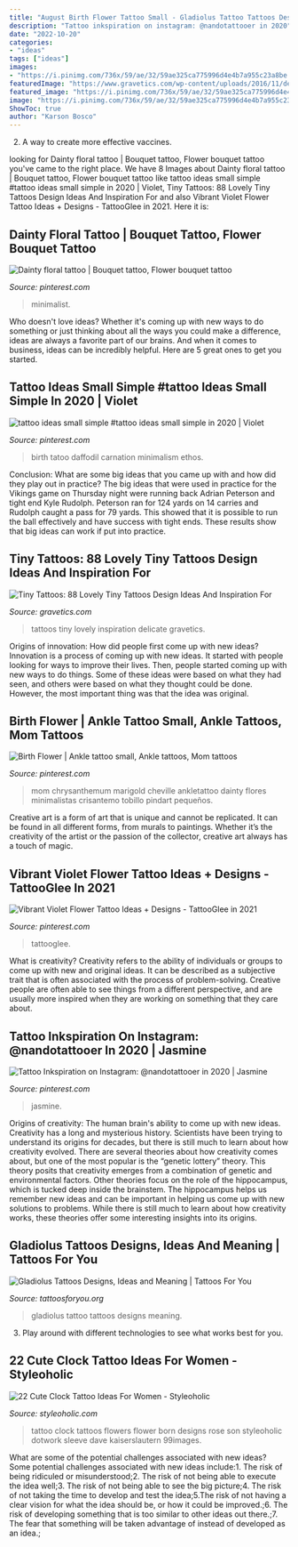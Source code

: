 ```yaml
---
title: "August Birth Flower Tattoo Small - Gladiolus Tattoo Tattoos Designs Meaning"
description: "Tattoo inkspiration on instagram: @nandotattooer in 2020"
date: "2022-10-20"
categories:
- "ideas"
tags: ["ideas"]
images:
- "https://i.pinimg.com/736x/59/ae/32/59ae325ca775996d4e4b7a955c23a8be.jpg"
featuredImage: "https://www.gravetics.com/wp-content/uploads/2016/11/delicate-floral-work.jpg"
featured_image: "https://i.pinimg.com/736x/59/ae/32/59ae325ca775996d4e4b7a955c23a8be.jpg"
image: "https://i.pinimg.com/736x/59/ae/32/59ae325ca775996d4e4b7a955c23a8be.jpg"
ShowToc: true
author: "Karson Bosco"
---
```



2. A way to create more effective vaccines.

	

		
looking for Dainty floral tattoo | Bouquet tattoo, Flower bouquet tattoo you've came to the right place. We have 8 Images about Dainty floral tattoo | Bouquet tattoo, Flower bouquet tattoo like tattoo ideas small simple #tattoo ideas small simple in 2020 | Violet, Tiny Tattoos: 88 Lovely Tiny Tattoos Design Ideas And Inspiration For and also Vibrant Violet Flower Tattoo Ideas + Designs - TattooGlee in 2021. Here it is:
		
    
## Dainty Floral Tattoo | Bouquet Tattoo, Flower Bouquet Tattoo

<img loading=lazy src="https://i.pinimg.com/736x/59/ae/32/59ae325ca775996d4e4b7a955c23a8be.jpg" onerror="this.onerror=null;this.src='https://tse3.mm.bing.net/th?id=OIP.Y69euYVw2iTcL1Wqan6ngQHaJ3&amp;pid=15.1';" alt="Dainty floral tattoo | Bouquet tattoo, Flower bouquet tattoo">

_Source: pinterest.com_

>minimalist. 

	

Who doesn't love ideas? Whether it's coming up with new ways to do something or just thinking about all the ways you could make a difference, ideas are always a favorite part of our brains. And when it comes to business, ideas can be incredibly helpful. Here are 5 great ones to get you started.

    
## Tattoo Ideas Small Simple #tattoo Ideas Small Simple In 2020 | Violet

<img loading=lazy src="https://i.pinimg.com/736x/e8/79/ad/e879adf6ce27bef7a6595eef829be10e.jpg" onerror="this.onerror=null;this.src='https://tse2.mm.bing.net/th?id=OIP.VPxDOBWnTWxaC5P_8M2UCQHaHa&amp;pid=15.1';" alt="tattoo ideas small simple #tattoo ideas small simple in 2020 | Violet">

_Source: pinterest.com_

>birth tatoo daffodil carnation minimalism ethos. 

	

Conclusion: What are some big ideas that you came up with and how did they play out in practice?
The big ideas that were used in practice for the Vikings game on Thursday night were running back Adrian Peterson and tight end Kyle Rudolph. Peterson ran for 124 yards on 14 carries and Rudolph caught a pass for 79 yards. This showed that it is possible to run the ball effectively and have success with tight ends. These results show that big ideas can work if put into practice.

    
## Tiny Tattoos: 88 Lovely Tiny Tattoos Design Ideas And Inspiration For

<img loading=lazy src="https://www.gravetics.com/wp-content/uploads/2016/11/delicate-floral-work.jpg" onerror="this.onerror=null;this.src='https://tse4.mm.bing.net/th?id=OIP.tMYyBpL89QBnvTASNW-eAgHaHZ&amp;pid=15.1';" alt="Tiny Tattoos: 88 Lovely Tiny Tattoos Design Ideas And Inspiration For">

_Source: gravetics.com_

>tattoos tiny lovely inspiration delicate gravetics. 

	

Origins of innovation: How did people first come up with new ideas?
Innovation is a process of coming up with new ideas. It started with people looking for ways to improve their lives. Then, people started coming up with new ways to do things. Some of these ideas were based on what they had seen, and others were based on what they thought could be done. However, the most important thing was that the idea was original.

    
## Birth Flower | Ankle Tattoo Small, Ankle Tattoos, Mom Tattoos

<img loading=lazy src="https://i.pinimg.com/736x/fd/85/d7/fd85d71e0c29dc673dcce24442d4a009.jpg" onerror="this.onerror=null;this.src='https://tse3.mm.bing.net/th?id=OIP.rdUyT9AkiVNKSS2o-HEgdQHaFW&amp;pid=15.1';" alt="Birth Flower | Ankle tattoo small, Ankle tattoos, Mom tattoos">

_Source: pinterest.com_

>mom chrysanthemum marigold cheville ankletattoo dainty flores minimalistas crisantemo tobillo pindart pequeños. 

	

Creative art is a form of art that is unique and cannot be replicated. It can be found in all different forms, from murals to paintings. Whether it’s the creativity of the artist or the passion of the collector, creative art always has a touch of magic.

    
## Vibrant Violet Flower Tattoo Ideas + Designs - TattooGlee In 2021

<img loading=lazy src="https://i.pinimg.com/736x/a7/89/11/a789112b18350f9e24bf1e33dc8ddd38.jpg" onerror="this.onerror=null;this.src='https://tse4.mm.bing.net/th?id=OIP.y30I_XcRM4XRNj683_XPegHaLH&amp;pid=15.1';" alt="Vibrant Violet Flower Tattoo Ideas + Designs - TattooGlee in 2021">

_Source: pinterest.com_

>tattooglee. 

	

What is creativity?
Creativity refers to the ability of individuals or groups to come up with new and original ideas. It can be described as a subjective trait that is often associated with the process of problem-solving. Creative people are often able to see things from a different perspective, and are usually more inspired when they are working on something that they care about.

    
## Tattoo Inkspiration On Instagram: @nandotattooer In 2020 | Jasmine

<img loading=lazy src="https://i.pinimg.com/736x/dc/52/07/dc5207a9d1f63460c02e98e6024f1cae.jpg" onerror="this.onerror=null;this.src='https://tse4.mm.bing.net/th?id=OIP.J08hggU5WYWjC29sMa2uBAHaI3&amp;pid=15.1';" alt="Tattoo Inkspiration on Instagram: @nandotattooer in 2020 | Jasmine">

_Source: pinterest.com_

>jasmine. 

	

Origins of creativity: The human brain's ability to come up with new ideas.
Creativity has a long and mysterious history. Scientists have been trying to understand its origins for decades, but there is still much to learn about how creativity evolved. There are several theories about how creativity comes about, but one of the most popular is the “genetic lottery” theory. This theory posits that creativity emerges from a combination of genetic and environmental factors. Other theories focus on the role of the hippocampus, which is tucked deep inside the brainstem. The hippocampus helps us remember new ideas and can be important in helping us come up with new solutions to problems. While there is still much to learn about how creativity works, these theories offer some interesting insights into its origins.

    
## Gladiolus Tattoos Designs, Ideas And Meaning | Tattoos For You

<img loading=lazy src="https://www.tattoosforyou.org/wp-content/uploads/2016/03/Gladiolus-Tattoo-Pictures.jpg" onerror="this.onerror=null;this.src='https://tse3.mm.bing.net/th?id=OIP.5H3N7omX76H0jT5zEPjuNQHaLv&amp;pid=15.1';" alt="Gladiolus Tattoos Designs, Ideas and Meaning | Tattoos For You">

_Source: tattoosforyou.org_

>gladiolus tattoo tattoos designs meaning. 

	

3. Play around with different technologies to see what works best for you. 

    
## 22 Cute Clock Tattoo Ideas For Women - Styleoholic

<img loading=lazy src="https://i.styleoholic.com/2017/07/Clock-with-blue-flowers-tattoo.jpg" onerror="this.onerror=null;this.src='https://tse2.mm.bing.net/th?id=OIP.munx91WiiVxlzbACRr6qDAHaJ4&amp;pid=15.1';" alt="22 Cute Clock Tattoo Ideas For Women - Styleoholic">

_Source: styleoholic.com_

>tattoo clock tattoos flowers flower born designs rose son styleoholic dotwork sleeve dave kaiserslautern 99images. 

	

What are some of the potential challenges associated with new ideas?
Some potential challenges associated with new ideas include:1. The risk of being ridiculed or misunderstood;2. The risk of not being able to execute the idea well;3. The risk of not being able to see the big picture;4. The risk of not taking the time to develop and test the idea;5.The risk of not having a clear vision for what the idea should be, or how it could be improved.;6. The risk of developing something that is too similar to other ideas out there.;7. The fear that something will be taken advantage of instead of developed as an idea.;
